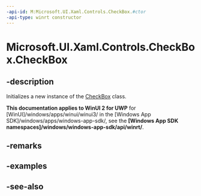 ```yaml
---
-api-id: M:Microsoft.UI.Xaml.Controls.CheckBox.#ctor
-api-type: winrt constructor
---
```


<!-- Method syntax
public CheckBox()
-->

# Microsoft.UI.Xaml.Controls.CheckBox.CheckBox

## -description
Initializes a new instance of the [CheckBox](checkbox.md) class.

**This documentation applies to WinUI 2 for UWP** for [WinUI]/windows/apps/winui/winui3/ in the [Windows App SDK]/windows/apps/windows-app-sdk/, see the **[Windows App SDK namespaces]/windows/windows-app-sdk/api/winrt/**.

## -remarks

## -examples

## -see-also
